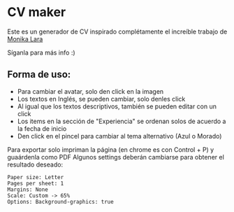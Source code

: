 CV maker
===============

Este es un generador de CV inspirado complétamente el increíble trabajo de
[Monika Lara](https://twitter.com/VioletStarfish)

Síganla para más info :)

## Forma de uso:
- Para cambiar el avatar, solo den click en la imagen  
- Los textos en Inglés, se pueden cambiar, solo denles click  
- Al igual que los textos descriptivos, también se pueden editar con un click  
- Los items en la sección de "Experiencia" se ordenan solos de acuerdo a la fecha de inicio  
- Den click en el pincel para cambiar al tema alternativo (Azul o Morado)  

Para exportar solo impriman la página (en chrome es con Control + P) y guaárdenla como PDF
Algunos settings deberán cambiarse para obtener el resultado deseado:

```
Paper size: Letter
Pages per sheet: 1
Margins: None
Scale: Custom -> 65%
Options: Background-graphics: true
```
